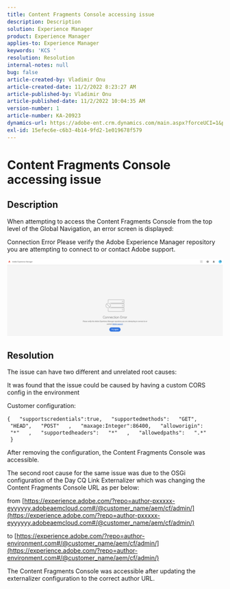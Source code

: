 ```yaml
---
title: Content Fragments Console accessing issue
description: Description
solution: Experience Manager
product: Experience Manager
applies-to: Experience Manager
keywords: 'KCS '
resolution: Resolution
internal-notes: null
bug: false
article-created-by: Vladimir Onu
article-created-date: 11/2/2022 8:23:27 AM
article-published-by: Vladimir Onu
article-published-date: 11/2/2022 10:04:35 AM
version-number: 1
article-number: KA-20923
dynamics-url: https://adobe-ent.crm.dynamics.com/main.aspx?forceUCI=1&pagetype=entityrecord&etn=knowledgearticle&id=bf36079d-875a-ed11-9561-6045bd006295
exl-id: 15efec6e-c6b3-4b14-9fd2-1e019678f579
---
```

# Content Fragments Console accessing issue

## Description


When attempting to access the Content Fragments Console from the top level of the Global Navigation, an error screen is displayed:

Connection Error
 Please verify the Adobe Experience Manager repository you are attempting to connect to or contact Adobe support.



![](assets/___c0229d83-8b5a-ed11-9561-6045bd006295___.png)


## Resolution


The issue can have two different and unrelated root causes:

It was found that the issue could be caused by having a custom CORS config in the environment

Customer configuration:


```
{   "supportscredentials":true,   "supportedmethods":   "GET",   "HEAD",   "POST"   ,   "maxage:Integer":86400,   "alloworigin":   "*"   ,   "supportedheaders":   "*"   ,   "allowedpaths":   ".*"      }
```


After removing the configuration, the Content Fragments Console was accessible.



The second root cause for the same issue was due to the OSGi configuration of the Day CQ Link Externalizer which was changing the Content Fragments Console URL as per below:

from [https://experience.adobe.com/?repo=author-pxxxxx-eyyyyyy.adobeaemcloud.com#/@customer_name/aem/cf/admin/](https://experience.adobe.com/?repo=author-pxxxxx-eyyyyyy.adobeaemcloud.com#/@customer_name/aem/cf/admin/)

to [https://experience.adobe.com/?repo=author-environment.com#/@customer_name/aem/cf/admin/](https://experience.adobe.com/?repo=author-environment.com#/@customer_name/aem/cf/admin/)

The Content Fragments Console was accessible after updating the externalizer configuration to the correct author URL.
